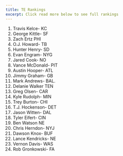```yaml
---
title: TE Rankings
excerpt: Click read more below to see full rankings
---
```


<main>
  <ol class="gradient-list">
    <li>Travis Kelce- KC</li>
    <li>George Kittle- SF</li>
    <li>Zach Ertz PHI</li>
    <li>O.J. Howard- TB</li>
    <li>Hunter Henry- SD</li>
    <li>Evan Engram- NYG</li>
    <li>Jared Cook- NO</li>
    <li>Vance McDonald- PIT</li>
    <li>Austin Hooper- ATL</li>
    <liDavid Njoku- CLE</li> 
    <li>Jimmy Graham- GB</li>
    <li>Mark Andrews- BAL.</li>
    <li>Delanie Walker TEN</li>
    <li>Greg Olsen- CAR</li>
    <li>Kyle Rudolph- MIN</li>
    <li>Trey Burton- CHI</li>
    <li>T.J. Hockenson- DET</li>
    <li>Jason Witten- DAL</li>
    <li>Tyler Eifert- CIN</li>
    <li>Ben Watson NE</li>
    <li>Chris Herndon- NYJ</li>
    <li>Dawson Knox- BUF</li>
    <li>Lance Kendricks- NE</li>
    <li>Vernon Davis- WAS</li>
    <li>Rob Gronkowski- FA</li>
  </ol>
</main>
